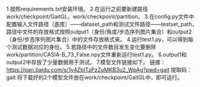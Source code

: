 1.按照requirements.txt安装环境。
2.在运行之前要新建路径work/checkpoint/GaitGL，work/checkpoint/partition。
3.在config.py文件中配置输入文件路径（底库）——dataset_path和测试文件路径——testset_path，路径中文件的存放格式按照output1（身份/角度/步态序列图片集合）和output2（身份/步态序列图片集合）中的文件存放格式来。
4.运行test1.py，可以得到每个测试数据对应的身份。
5.若路径中的文件数目发生变化要删除work/partition/CASIA-B_73_False.npy文件重新运行test1.py。
6.output1和output2中存放了少量数据用于测试。
7.模型文件链接如下。
链接：https://pan.baidu.com/s/1y4ZbITzPzZuMKB3u2_WpAg?pwd=gait 
提取码：gait
将下载好的2个模型文件放在work/checkpoint/GaitGL中，即可运行。